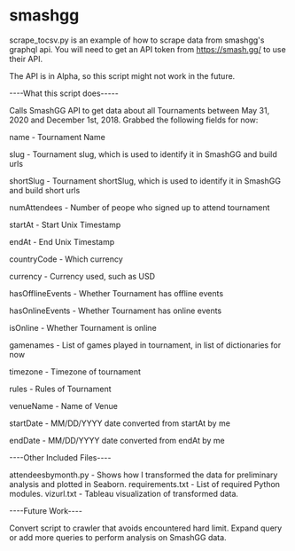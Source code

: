 # smashgg
scrape_tocsv.py is an example of how to scrape data from smashgg's graphql api. You will need to get an API token from https://smash.gg/ to use their API.

The API is in Alpha, so this script might not work in the future.

----What this script does-----

Calls SmashGG API to get data about all Tournaments between May 31, 2020 and December 1st, 2018. Grabbed the following fields for now:

name - Tournament Name

slug - Tournament slug, which is used to identify it in SmashGG and build urls

shortSlug - Tournament shortSlug, which is used to identify it in SmashGG and build short urls

numAttendees - Number of peope who signed up to attend tournament

startAt - Start Unix Timestamp

endAt - End Unix Timestamp

countryCode - Which currency

currency - Currency used, such as USD

hasOfflineEvents - Whether Tournament has offline events

hasOnlineEvents - Whether Tournament has online events

isOnline - Whether Tournament is online

gamenames - List of games played in tournament, in list of dictionaries for now

timezone - Timezone of tournament

rules - Rules of Tournament

venueName - Name of Venue

startDate - MM/DD/YYYY date converted from startAt by me

endDate - MM/DD/YYYY date converted from endAt by me

----Other Included Files----

attendeesbymonth.py - Shows how I transformed the data for preliminary analysis and plotted in Seaborn.
requirements.txt - List of required Python modules.
vizurl.txt - Tableau visualization of transformed data.

----Future Work----

Convert script to crawler that avoids encountered hard limit.
Expand query or add more queries to perform analysis on SmashGG data.
